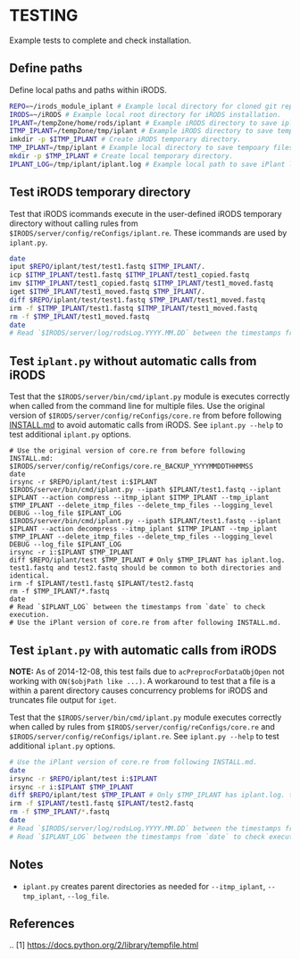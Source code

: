 # TESTING

Example tests to complete and check installation.

## Define paths

Define local paths and paths within iRODS.

```bash
REPO=~/irods_module_iplant # Example local directory for cloned git repository.
IRODS=~/iRODS # Example local root directory for iRODS installation.
IPLANT=/tempZone/home/rods/iplant # Example iRODS directory to save iplant data.
ITMP_IPLANT=/tempZone/tmp/iplant # Example iRODS directory to save temporary files.
imkdir -p $ITMP_IPLANT # Create iRODS temporary directory.
TMP_IPLANT=/tmp/iplant # Example local directory to save tempoary files.
mkdir -p $TMP_IPLANT # Create local temporary directory.
IPLANT_LOG=/tmp/iplant/iplant.log # Example local path to save iPlant log file.
```

## Test iRODS temporary directory

Test that iRODS icommands execute in the user-defined iRODS temporary directory without calling rules from `$IRODS/server/config/reConfigs/iplant.re`. These icommands are used by `iplant.py`.

```bash
date
iput $REPO/iplant/test/test1.fastq $ITMP_IPLANT/.
icp $ITMP_IPLANT/test1.fastq $ITMP_IPLANT/test1_copied.fastq
imv $ITMP_IPLANT/test1_copied.fastq $ITMP_IPLANT/test1_moved.fastq
iget $ITMP_IPLANT/test1_moved.fastq $TMP_IPLANT/.
diff $REPO/iplant/test/test1.fastq $TMP_IPLANT/test1_moved.fastq
irm -f $ITMP_IPLANT/test1.fastq $ITMP_IPLANT/test1_moved.fastq
rm -f $TMP_IPLANT/test1_moved.fastq
date
# Read `$IRODS/server/log/rodsLog.YYYY.MM.DD` between the timestamps from `date` to check execution.
```

## Test `iplant.py` without automatic calls from iRODS

Test that the `$IRODS/server/bin/cmd/iplant.py` module is executes correctly when called from the command line for multiple files. Use the original version of `$IRODS/server/config/reConfigs/core.re` from before following [INSTALL.md](INSTALL.md) to avoid automatic calls from iRODS. See `iplant.py --help` to test additional `iplant.py` options.

```
# Use the original version of core.re from before following INSTALL.md: $IRODS/server/config/reConfigs/core.re_BACKUP_YYYYMMDDTHHMMSS
date
irsync -r $REPO/iplant/test i:$IPLANT
$IRODS/server/bin/cmd/iplant.py --ipath $IPLANT/test1.fastq --iplant $IPLANT --action compress --itmp_iplant $ITMP_IPLANT --tmp_iplant $TMP_IPLANT --delete_itmp_files --delete_tmp_files --logging_level DEBUG --log_file $IPLANT_LOG
$IRODS/server/bin/cmd/iplant.py --ipath $IPLANT/test1.fastq --iplant $IPLANT --action decompress --itmp_iplant $ITMP_IPLANT --tmp_iplant $TMP_IPLANT --delete_itmp_files --delete_tmp_files --logging_level DEBUG --log_file $IPLANT_LOG
irsync -r i:$IPLANT $TMP_IPLANT
diff $REPO/iplant/test $TMP_IPLANT # Only $TMP_IPLANT has iplant.log. test1.fastq and test2.fastq should be common to both directories and identical.
irm -f $IPLANT/test1.fastq $IPLANT/test2.fastq
rm -f $TMP_IPLANT/*.fastq
date
# Read `$IPLANT_LOG` between the timestamps from `date` to check execution.
# Use the iPlant version of core.re from after following INSTALL.md.
```

## Test `iplant.py` with automatic calls from iRODS

**NOTE:** As of 2014-12-08, this test fails due to `acPreprocForDataObjOpen` not working with `ON($objPath like ...)`. A workaround to test that a file is a within a parent directory causes concurrency problems for iRODS and truncates file output for `iget`.

Test that the `$IRODS/server/bin/cmd/iplant.py` module executes correctly when called by rules from `$IRODS/server/config/reConfigs/core.re` and `$IRODS/server/config/reConfigs/iplant.re`. See `iplant.py --help` to test additional `iplant.py` options.

```bash
# Use the iPlant version of core.re from following INSTALL.md.
date
irsync -r $REPO/iplant/test i:$IPLANT
irsync -r i:$IPLANT $TMP_IPLANT
diff $REPO/iplant/test $TMP_IPLANT # Only $TMP_IPLANT has iplant.log. test1.fastq and test2.fastq should be common to both directories and identical.
irm -f $IPLANT/test1.fastq $IPLANT/test2.fastq
rm -f $TMP_IPLANT/*.fastq
date
# Read `$IRODS/server/log/rodsLog.YYYY.MM.DD` between the timestamps from `date` to check execution.
# Read `$IPLANT_LOG` between the timestamps from `date` to check execution.
```

## Notes

- `iplant.py` creates parent directories as needed for `--itmp_iplant`, `--tmp_iplant`, `--log_file`.

## References

.. [1] https://docs.python.org/2/library/tempfile.html
